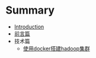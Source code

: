 # Summary

* [Introduction](README.md)
* [前言篇](preface.md)
* 技术篇
    * [使用docker搭建hadoop集群](hadoop1.md)
